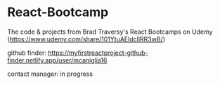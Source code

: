 # React-Bootcamp
The code &amp; projects from Brad Traversy's React Bootcamps on Udemy (https://www.udemy.com/share/101YtuAEIdcllRR3wB/)

github finder: https://myfirstreactproject-github-finder.netlify.app/user/mcaniglia16

contact manager: in progress
